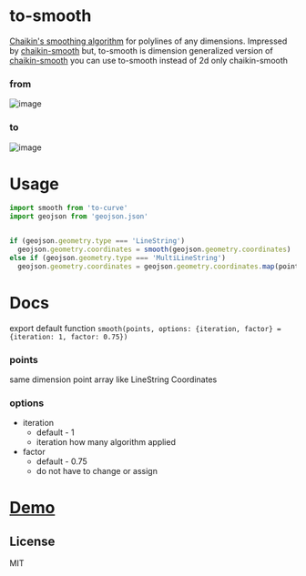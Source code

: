 # to-smooth

[Chaikin's smoothing algorithm](http://www.idav.ucdavis.edu/education/CAGDNotes/Chaikins-Algorithm/Chaikins-Algorithm.html) for polylines of any dimensions.
Impressed by [chaikin-smooth](https://github.com/Jam3/chaikin-smooth) but, to-smooth is dimension generalized version of [chaikin-smooth](https://github.com/Jam3/chaikin-smooth)
you can use to-smooth instead of 2d only chaikin-smooth

### from
![image](https://user-images.githubusercontent.com/27716524/123362217-4e04e680-d5ab-11eb-842d-4fe9d586bbe1.png)

### to
![image](https://user-images.githubusercontent.com/27716524/123362234-51986d80-d5ab-11eb-95ec-f748cdb5f822.png)

# Usage
```js
import smooth from 'to-curve'
import geojson from 'geojson.json'


if (geojson.geometry.type === 'LineString')
  geojson.geometry.coordinates = smooth(geojson.geometry.coordinates)
else if (geojson.geometry.type === 'MultiLineString')
  geojson.geometry.coordinates = geojson.geometry.coordinates.map(points => smooth(points))
```

# Docs
export default function
`smooth(points, options: {iteration, factor} = {iteration: 1, factor: 0.75})`


### points
same dimension point array like LineString Coordinates

### options
- iteration
  - default - 1
  - iteration how many algorithm applied
- factor
  - default - 0.75
  - do not have to change or assign


# [Demo](https://openlayers.org/en/latest/examples/chaikin.html)

## License

MIT
